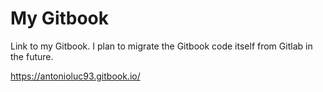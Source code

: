 # My Gitbook
Link to my Gitbook. I plan to migrate the Gitbook code itself from Gitlab in the future.

https://antonioluc93.gitbook.io/
